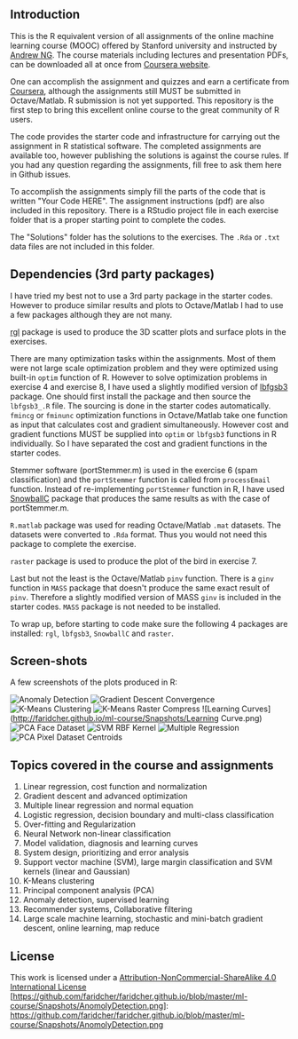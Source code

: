 ## Introduction

This is the R equivalent version of all assignments of the online machine learning course (MOOC) offered by Stanford university and instructed by [Andrew NG](http://www.andrewng.org). The course materials including lectures and presentation PDFs, can be downloaded all at once from [Coursera website](https://class.coursera.org/ml-003/lecture). 

One can accomplish the assignment and quizzes and earn a certificate from [Coursera](https://www.coursera.org/learn/machine-learning), although the assignments still MUST be submitted in Octave/Matlab. R submission is not yet supported. This repository is the first step to bring this excellent online course to the great community of R users.

The code provides the starter code and infrastructure for carrying out the assignment in R statistical software. The completed assignments are available too, however publishing the solutions is against the course rules. If you had any question regarding the assignments, fill free to ask them here in Github issues.

To accomplish the assignments simply fill the parts of the code that is written "Your Code HERE". The assignment instructions (pdf) are also included in this repository. There is a RStudio project file in each exercise folder that is a proper starting point to complete the codes.

The "Solutions" folder has the solutions to the exercises. The `.Rda` or `.txt` data files are not included in this folder.

## Dependencies (3rd party packages)
I have tried my best not to use a 3rd party package in the starter codes. However to produce similar results and plots to Octave/Matlab I had to use a few packages although they are not many. 

[rgl](https://cran.r-project.org/package=rgl) package is used to produce the 3D scatter plots and surface plots in the exercises.

There are many optimization tasks within the assignments. Most of them were not large scale optimization problem and they were optimized using built-in `optim` function of R. However to solve optimization problems in exercise 4 and exercise 8, I have used a slightly modified version of [lbfgsb3](https://cran.r-project.org/package=lbfgsb3) package. One should first install the package and then source the `lbfgsb3_.R` file. The sourcing is done in the starter codes automatically. `fmincg` or `fminunc` optimization functions in Octave/Matlab take one function as input that calculates cost and gradient simultaneously. However cost and gradient functions MUST be supplied into `optim` or `lbfgsb3` functions in R individually. So I have separated the cost and gradient functions in the starter codes.

Stemmer software (portStemmer.m) is used in the exercise 6 (spam classification) and the `portStemmer` function is called from `processEmail` function. Instead of re-implementing `portStemmer` function in R, I have used [SnowballC](https://cran.r-project.org/package=SnowballC) package that produces the same results as with the case of portStemmer.m.

`R.matlab` package was used for reading Octave/Matlab `.mat` datasets. The datasets were converted to `.Rda`  format. Thus you would not need this package to complete the exercise.

`raster` package is used to produce the plot of the bird in exercise 7.

Last but not the least is the Octave/Matlab `pinv` function. There is a `ginv` function in `MASS` package that doesn't produce the same exact result of `pinv`. Therefore a slightly modified version of MASS `ginv` is included in the starter codes. `MASS` package is not needed to be installed.

To wrap up, before starting to code make sure the following 4 packages are installed: `rgl`, `lbfgsb3`, `SnowballC` and `raster`.

## Screen-shots
A few screenshots of the plots produced in R:

![Anomaly Detection](http://faridcher.github.io/ml-course/Snapshots/AnomolyDetection.png)
![Gradient Descent Convergence](http://faridcher.github.io/ml-course/Snapshots/GradientDescent_Convergence.PNG)
![K-Means Clustering](http://faridcher.github.io/ml-course/Snapshots/K-Means_Clustering.png)
![K-Means Raster Compress](http://faridcher.github.io/ml-course/Snapshots/K-Means_CompressImage.png)
![Learning Curves](http://faridcher.github.io/ml-course/Snapshots/Learning Curve.png)
![PCA Face Dataset](http://faridcher.github.io/ml-course/Snapshots/PCA_FaceDataset.png)
![SVM RBF Kernel](http://faridcher.github.io/ml-course/Snapshots/SVM_RBF_Kernel.png)
![Multiple Regression](http://faridcher.github.io/ml-course/Snapshots/GradientDescent_multiple-regression.PNG)
![PCA Pixel Dataset Centroids](http://faridcher.github.io/ml-course/Snapshots/PCA_PixelDataset_Centroid.PNG)

## Topics covered in the course and assignments
1. Linear regression, cost function and normalization
2. Gradient descent and advanced optimization
3. Multiple linear regression and normal equation
4. Logistic regression, decision boundary and multi-class classification
5. Over-fitting and Regularization
6. Neural Network non-linear classification
7. Model validation, diagnosis and learning curves
8. System design, prioritizing and error analysis
9. Support vector machine (SVM), large margin classification and SVM kernels (linear and Gaussian)
10. K-Means clustering
11. Principal component analysis (PCA)
12. Anomaly detection, supervised learning
13. Recommender systems, Collaborative filtering
14. Large scale machine learning, stochastic and mini-batch gradient descent, online learning, map reduce


## License
This work is licensed under a [Attribution-NonCommercial-ShareAlike 4.0 International License](http://creativecommons.org/licenses/by-nc-sa/4.0/)
[https://github.com/faridcher/faridcher.github.io/blob/master/ml-course/Snapshots/AnomolyDetection.png]: https://github.com/faridcher/faridcher.github.io/blob/master/ml-course/Snapshots/AnomolyDetection.png
